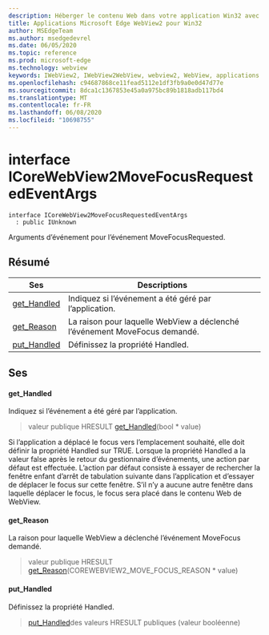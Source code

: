 ```yaml
---
description: Héberger le contenu Web dans votre application Win32 avec le contrôle Microsoft Edge WebView2
title: Applications Microsoft Edge WebView2 pour Win32
author: MSEdgeTeam
ms.author: msedgedevrel
ms.date: 06/05/2020
ms.topic: reference
ms.prod: microsoft-edge
ms.technology: webview
keywords: IWebView2, IWebView2WebView, webview2, WebView, applications Win32, Win32, Edge, ICoreWebView2, ICoreWebView2Controller, contrôle de navigateur, html Edge
ms.openlocfilehash: c94687868ce11fead5112e1df3fb9a0e0d47d77e
ms.sourcegitcommit: 8dca1c1367853e45a0a975bc89b1818adb117bd4
ms.translationtype: MT
ms.contentlocale: fr-FR
ms.lasthandoff: 06/08/2020
ms.locfileid: "10698755"
---
```

# interface ICoreWebView2MoveFocusRequestedEventArgs 

```
interface ICoreWebView2MoveFocusRequestedEventArgs
  : public IUnknown
```

Arguments d’événement pour l’événement MoveFocusRequested.

## Résumé

 Ses                        | Descriptions
--------------------------------|---------------------------------------------
[get_Handled](#get_handled) | Indiquez si l’événement a été géré par l’application.
[get_Reason](#get_reason) | La raison pour laquelle WebView a déclenché l’événement MoveFocus demandé.
[put_Handled](#put_handled) | Définissez la propriété Handled.

## Ses

#### get_Handled 

Indiquez si l’événement a été géré par l’application.

> valeur publique HRESULT [get_Handled](#get_handled)(bool * value)

Si l’application a déplacé le focus vers l’emplacement souhaité, elle doit définir la propriété Handled sur TRUE. Lorsque la propriété Handled a la valeur false après le retour du gestionnaire d’événements, une action par défaut est effectuée. L’action par défaut consiste à essayer de rechercher la fenêtre enfant d’arrêt de tabulation suivante dans l’application et d’essayer de déplacer le focus sur cette fenêtre. S’il n’y a aucune autre fenêtre dans laquelle déplacer le focus, le focus sera placé dans le contenu Web de WebView.

#### get_Reason 

La raison pour laquelle WebView a déclenché l’événement MoveFocus demandé.

> valeur publique HRESULT [get_Reason](#get_reason)(COREWEBVIEW2_MOVE_FOCUS_REASON * value)

#### put_Handled 

Définissez la propriété Handled.

> [put_Handled](#put_handled)des valeurs HRESULT publiques (valeur booléenne)

